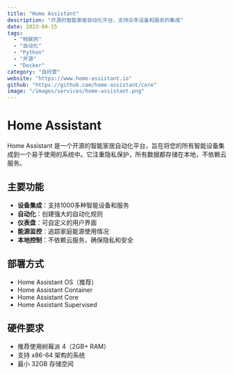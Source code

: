 ```yaml
---
title: "Home Assistant"
description: "开源的智能家居自动化平台，支持众多设备和服务的集成"
date: 2023-04-15
tags:
  - "物联网"
  - "自动化"
  - "Python"
  - "开源"
  - "Docker"
category: "自托管"
website: "https://www.home-assistant.io"
github: "https://github.com/home-assistant/core"
image: "/images/services/home-assistant.png"
---
```


# Home Assistant

Home Assistant 是一个开源的智能家居自动化平台，旨在将您的所有智能设备集成到一个易于使用的系统中。它注重隐私保护，所有数据都存储在本地，不依赖云服务。

## 主要功能

- **设备集成**：支持1000多种智能设备和服务
- **自动化**：创建强大的自动化规则
- **仪表盘**：可自定义的用户界面
- **能源监控**：追踪家庭能源使用情况
- **本地控制**：不依赖云服务，确保隐私和安全

## 部署方式

- Home Assistant OS（推荐）
- Home Assistant Container
- Home Assistant Core
- Home Assistant Supervised

## 硬件要求

- 推荐使用树莓派 4（2GB+ RAM）
- 支持 x86-64 架构的系统
- 最小 32GB 存储空间 